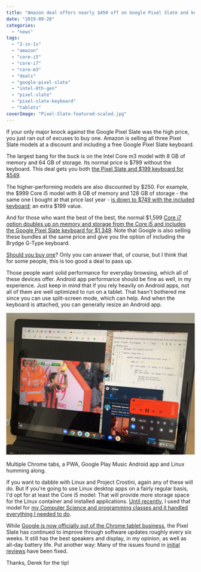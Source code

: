 ```yaml
---
title: "Amazon deal offers nearly $450 off on Google Pixel Slate and keyboard bundle"
date: "2019-09-28"
categories: 
  - "news"
tags: 
  - "2-in-1s"
  - "amazon"
  - "core-i5"
  - "core-i7"
  - "core-m3"
  - "deals"
  - "google-pixel-slate"
  - "intel-8th-gen"
  - "pixel-slate"
  - "pixel-slate-keyboard"
  - "tablets"
coverImage: "Pixel-Slate-featured-scaled.jpg"
---
```


If your only major knock against the Google Pixel Slate was the high price, you just ran out of excuses to buy one. Amazon is selling all three Pixel Slate models at a discount and including a free Google Pixel Slate keyboard.

The largest bang for the buck is on the Intel Core m3 model with 8 GB of memory and 64 GB of storage. Its normal price is $799 without the keyboard. This deal gets you both [the Pixel Slate and $199 keyboard for $549](https://www.amazon.com/gp/product/B07KB3M5DR/ref=as_li_qf_asin_il_tl?ie=UTF8&tag=aboutchromebo-20&creative=9325&linkCode=as2&creativeASIN=B07KB3M5DR&linkId=0f8acc93dfd709db8f8abe09401a6dd2).

<script type="text/javascript">amzn_assoc_placement = "adunit0"; amzn_assoc_search_bar = "true"; amzn_assoc_tracking_id = "aboutchromebo-20"; amzn_assoc_ad_mode = "manual"; amzn_assoc_ad_type = "smart"; amzn_assoc_marketplace = "amazon"; amzn_assoc_region = "US"; amzn_assoc_title = "Pixel Slate and Keyboard Deals"; amzn_assoc_linkid = "27869b2269d0123c85dd375b2e22ed26"; amzn_assoc_asins = "B07KB3M5DR,B07KB33C9H,B07KBDDBP5,B07K9FJPD5";</script>

<script src="//z-na.amazon-adsystem.com/widgets/onejs?MarketPlace=US"></script>

The higher-performing models are also discounted by $250. For example, the $999 Core i5 model with 8 GB of memory and 128 GB of storage - the same one I bought at that price last year - [is down to $749 with the included keyboard](https://www.amazon.com/gp/product/B07KB33C9H/ref=as_li_tl?ie=UTF8&camp=1789&creative=9325&creativeASIN=B07KB33C9H&linkCode=as2&tag=aboutchromebo-20&linkId=a3e9c802d9beac27ae28c10f4a244128); an extra $199 value.

And for those who want the best of the best, the normal $1,599 [Core i7 option doubles up on memory and storage from the Core i5 and includes the Google Pixel Slate keyboard for $1,349](https://www.amazon.com/gp/product/B07KBDDBP5/ref=as_li_qf_asin_il_tl?ie=UTF8&tag=aboutchromebo-20&creative=9325&linkCode=as2&creativeASIN=B07KBDDBP5&linkId=4551178a9f5e3f565c45349d0e59d38a). Note that Google is also selling these bundles at the same price and give you the option of including the Brydge G-Type keyboard.

[Should you buy one](https://www.aboutchromebooks.com/opinion/google-pixel-slate-vs-chromebook-should-i-buy-chromeos-tablet/)? Only you can answer that, of course, but I think that for some people, this is too good a deal to pass up.

Those people want solid performance for everyday browsing, which all of these devices offer. Android app performance should be fine as well, in my experience. Just keep in mind that if you rely heavily on Android apps, not all of them are well optimized to run on a tablet. That hasn't bothered me since you can use split-screen mode, which can help. And when the keyboard is attached, you can generally resize an Android app.

![](images/Pixel-Slate-performance-1024x768.jpg)

Multiple Chrome tabs, a PWA, Google Play Music Android app and Linux humming along.

If you want to dabble with Linux and Project Crostini, again any of these will do. But if you're going to use Linux desktop apps on a fairly regular basis, I'd opt for at least the Core i5 model: That will provide more storage space for the Linux container and installed applications. [Until recently](https://www.aboutchromebooks.com/news/acer-chromebook-spin-13-with-16-gb-ram-should-you-buy-one/), I used that model for [my Computer Science and programming classes and it handled everything I needed to do](https://www.aboutchromebooks.com/news/how-to-code-on-a-chromebook-crostini-pixel-slate/).

While [Google is now officially out of the Chrome tablet business](https://www.aboutchromebooks.com/news/made-by-google-exit-tablet-business-pixel-slate-chrome-os-chromebooks/), the Pixel Slate has continued to improve through software updates roughly every six weeks. It still has the best speakers and display, in my opinion, as well as all-day battery life. Put another way: Many of the issues found in [initial reviews](https://www.aboutchromebooks.com/reviews/google-pixel-slate-review/) have been fixed.

Thanks, Derek for the tip!
